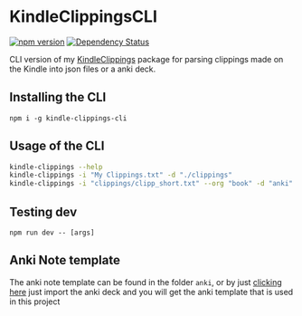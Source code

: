 # KindleClippingsCLI 
[![npm version](https://badge.fury.io/js/kindle-clippings-cli.svg)](https://badge.fury.io/js/kindle-clippings-cli)
<span class="badge-daviddm"><a href="https://david-dm.org/DarylSerrano/KindleClippingsCLI" title="View the status of this project's dependencies on DavidDM"><img src="https://david-dm.org/DarylSerrano/KindleClippingsCLI.svg" alt="Dependency Status" /></a></span>


CLI version of my [KindleClippings](https://github.com/DarylSerrano/KindleClippings) package for parsing clippings made on the Kindle into json files or a anki deck. 
## Installing the CLI
`npm i -g kindle-clippings-cli`
## Usage of the CLI
```bash
kindle-clippings --help
kindle-clippings -i "My Clippings.txt" -d "./clippings"
kindle-clippings -i "clippings/clipp_short.txt" --org "book" -d "anki" -a
```
## Testing dev
`npm run dev -- [args]`
## Anki Note template
The anki note template can be found in the folder `anki`, or by just [clicking here](https://github.com/DarylSerrano/KindleClippingsCLI/raw/master/anki/KindleClippingsTemplate.apkg) just import the anki deck and you will get the anki template that is used in this project